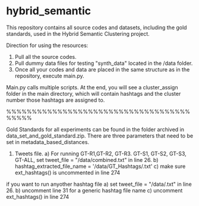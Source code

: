# hybrid_semantic

This repository contains all source codes and datasets, including the gold standards, used in the Hybrid Semantic Clustering project. 

Direction for using the resources:
1. Pull all the source codes.
2. Pull dummy data files for testing "synth_data" located in the /data folder. 
3. Once all your codes and data are placed in the same structure as in the repository, execute main.py.

Main.py calls multiple scripts. At the end, you will see a cluster_assign folder in the main directory, which will contain hashtags and the cluster number those hashtags are assigned to. 


%%%%%%%%%%%%%%%%%%%%%%%%%%%%%%%%%%%%%%%%%

Gold Standards for all experiments can be found in the folder archived in data_set_and_gold_standard.zip.
There are three parameters that need to be set in metadata_based_distances.
1. Tweets file. 
a) For running GT-R1,GT-R2, GT-R3. GT-S1, GT-S2, GT-S3, GT-ALL, set tweet_file = "/data/combined.txt" in line 26.
b) hashtag_extracted_file_name = '/data/GT_Hashtags/<desired gt file here>.txt'
c) make sure ext_hashtags() is uncommented in line 274
  
if you want to run anyother hashtag file
a) set tweet_file = "/data/<desired file containing tweet in each line>.txt" in line 26.
b) uncomment line 31 for a generic hashtag file name
c) uncomment ext_hashtags() in line 274
  

